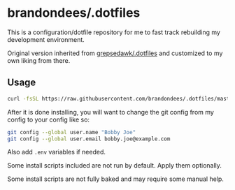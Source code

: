 # brandondees/.dotfiles

This is a configuration/dotfile repository for me to fast track rebuilding my development environment.

Original version inherited from [grepsedawk/.dotfiles](https://github.com/grepsedawk/.dotfiles) and customized to my own liking from there.

## Usage

```sh
curl -fsSL https://raw.githubusercontent.com/brandondees/.dotfiles/master/install-scripts/install.sh | bash
```

After it is done installing, you will want to change the git config from my config to your config like so:

```sh
git config --global user.name "Bobby Joe"
git config --global user.email bobby.joe@example.com
```

Also add `.env` variables if needed.

Some install scripts included are not run by default. Apply them optionally.

Some install scripts are not fully baked and may require some manual help.
